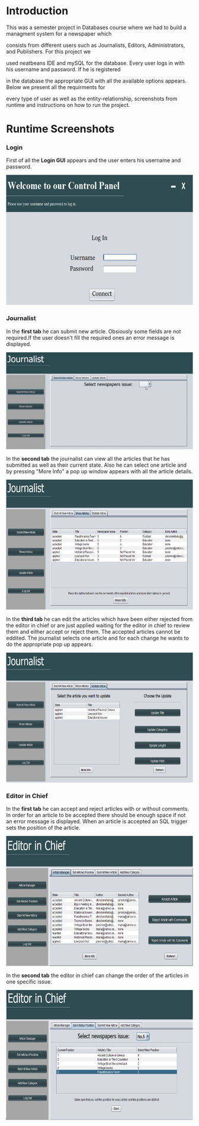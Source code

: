 # Introduction
This was a semester project in Databases course where we had to build a managment system for a newspaper which 

consists from different  users such as Journalists, Editors, Administrators, and Publishers. For this project we 

used neatbeans IDE and mySQL for the database. Every user logs in with his username and password. If he is registered 

in the database the appropriate GUI with all the available options appears. Below we present all the requirments for 

every type of user as well as the entity-relationship, screenshots from runtime and instructions on how to run the project.


# Runtime Screenshots
### Login
First of all the **Login GUI** appears and the user enters his username and password.


<p align="center">
	<img src="/Screenshots/loginGui.png" width="600" height="350">
</p>

### Journalist
In the **first tab** he can submit new article. Obsiously some fields are not required.If the user
doesn't fill the required ones an error message is displayed.

<p align="center">
	<img src="/Screenshots/Journalist.gif" >
</p>

In the **second tab** the journalist can view all the articles that he has submitted as well as their current state. Also
he can select one article and by pressing "More Info" a pop up window appears with all the article details.

<p align="center">
	<img src="/Screenshots/JournalistTab2.png"  width="600" height="350">
</p>

In the **third tab** he can edit the articles which have been either rejected from the editor in chief or are just applied 
waiting for the editor in chief to review them and either accept or reject them. The accepted articles cannot be eddited.
The journalist selects one article and for each change he wants to do the appropriate pop up appears.

<p align="center">
	<img src="/Screenshots/JournalistTab3.png"  width="600" height="350">
</p>

### Editor in Chief
In the **first tab** he can accept and reject articles with or without comments. In order for an article to be accepted there should
be enough space if not an error message is displayed. When an article is accepted an SQL trigger sets the position of the article. 

<p align="center">
	<img src="/Screenshots/EditorInChiefTab1.png"  width="600" height="350">
</p>

In the **second tab** the editor in chief can change the order of the articles in one specific issue.

<p align="center">
	<img src="/Screenshots/EditorInChiefTab2.png"  width="600" height="350">
</p>

